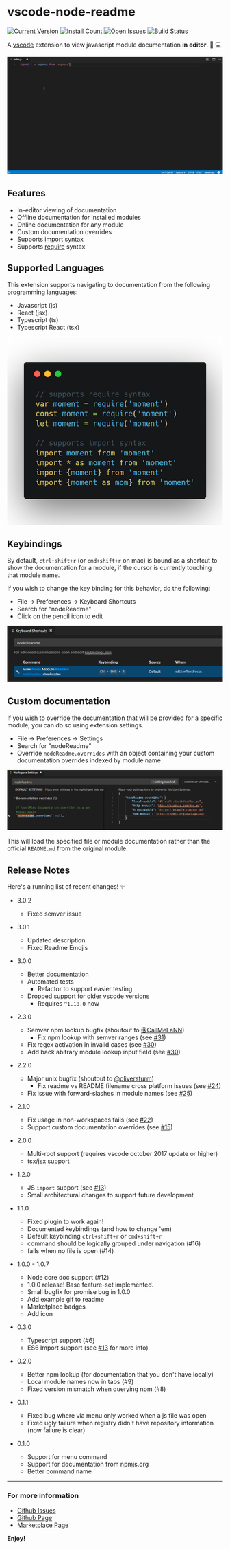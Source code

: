 # vscode-node-readme

[![Current Version](https://vsmarketplacebadge.apphb.com/version/bengreenier.vscode-node-readme.svg)](https://marketplace.visualstudio.com/items?itemName=bengreenier.vscode-node-readme)
[![Install Count](https://vsmarketplacebadge.apphb.com/installs/bengreenier.vscode-node-readme.svg)](https://marketplace.visualstudio.com/items?itemName=bengreenier.vscode-node-readme)
[![Open Issues](https://vsmarketplacebadge.apphb.com/rating/bengreenier.vscode-node-readme.svg)](https://marketplace.visualstudio.com/items?itemName=bengreenier.vscode-node-readme)
[![Build Status](https://travis-ci.org/bengreenier/vscode-node-readme.svg?branch=master)](https://travis-ci.org/bengreenier/vscode-node-readme)

A [vscode](https://code.visualstudio.com) extension to view javascript module documentation __in editor__. 📝 💻

![import example](images/example-import.gif)

## Features

+ In-editor viewing of documentation
+ Offline documentation for installed modules
+ Online documentation for any module
+ Custom documentation overrides
+ Supports [import](https://developer.mozilla.org/en-US/docs/Web/JavaScript/Reference/Statements/import) syntax
+ Supports [require](https://nodejs.org/api/modules.html#modules_require) syntax

## Supported Languages

This extension supports navigating to documentation from the following programming languages:

* Javascript (js)
* React (jsx)
* Typescript (ts)
* Typescript React (tsx)

![supported languages illustration](images/supported-syntax.png)

## Keybindings

By default, `ctrl+shift+r` (or `cmd+shift+r` on mac) is bound as a shortcut to show the documentation for a module, if the cursor is currently touching that module name.

If you wish to change the key binding for this behavior, do the following:

+ File -> Preferences -> Keyboard Shortcuts
+ Search for "nodeReadme"
+ Click on the pencil icon to edit

![keybinding illustration](images/keybindings.png)

## Custom documentation

If you wish to override the documentation that will be provided for a specific module, you can do so using extension settings.

+ File -> Preferences -> Settings
+ Search for "nodeReadme"
+ Override `nodeReadme.overrides` with an object containing your custom documentation overrides indexed by module name

![custom documentation illustration](images/customdocs.png)

This will load the specified file or module documentation rather than the official `README.md` from the original module.

## Release Notes

Here's a running list of recent changes! :sparkles:

+ 3.0.2
    - Fixed semver issue

+ 3.0.1
    - Updated description
    - Fixed Readme Emojis
    
+ 3.0.0
    - Better documentation
    - Automated tests
        - Refactor to support easier testing
    - Dropped support for older vscode versions
        - Requires `^1.18.0` now

+ 2.3.0
    - Semver npm lookup bugfix (shoutout to [@CallMeLaNN](https://github.com/CallMeLaNN))
        - Fix npm lookup with semver ranges (see [#31](https://github.com/bengreenier/vscode-node-readme/issues/31))
    - Fix regex activation in invalid cases (see [#30](https://github.com/bengreenier/vscode-node-readme/issues/30))
    - Add back abitrary module lookup input field (see [#30](https://github.com/bengreenier/vscode-node-readme/issues/30))
    
+ 2.2.0
    - Major unix bugfix (shoutout to [@oliversturm](https://github.com/oliversturm))
        - Fix readme vs README filename cross platform issues (see [#24](https://github.com/bengreenier/vscode-node-readme/issues/24))
    - Fix issue with forward-slashes in module names (see [#25](https://github.com/bengreenier/vscode-node-readme/issues/25))

+ 2.1.0
    - Fix usage in non-workspaces fails (see [#22](https://github.com/bengreenier/vscode-node-readme/issues/22))
    - Support custom documentation overrides (see [#15](https://github.com/bengreenier/vscode-node-readme/issues/15))

+ 2.0.0
    - Multi-root support (requires vscode october 2017 update or higher)
    - tsx/jsx support

+ 1.2.0
    - JS `import` support (see [#13](https://github.com/bengreenier/vscode-node-readme/issues/13))
    - Small architectural changes to support future development

+ 1.1.0
    - Fixed plugin to work again!
    - Documented keybindings (and how to change 'em)
    - Default keybinding `ctrl+shift+r` or `cmd+shift+r`
    - command should be logically grouped under navigation (#16)
    - fails when no file is open (#14)

+ 1.0.0 - 1.0.7
    - Node core doc support (#12)
    - 1.0.0 release! Base feature-set implemented.
    - Small bugfix for promise bug in 1.0.0
    - Add example gif to readme
    - Marketplace badges
    - Add icon

+ 0.3.0
    - Typescript support (#6)
    - ES6 Import support (see [#13](https://github.com/bengreenier/vscode-node-readme/issues/13) for more info)

+ 0.2.0
    - Better npm lookup (for documentation that you don't have locally)
    - Local module names now in tabs (#9)
    - Fixed version mismatch when querying npm (#8)

+ 0.1.1
    - Fixed bug where via menu only worked when a js file was open
    - Fixed ugly failure when registry didn't have repository information (now failure is clear)

+ 0.1.0
    - Support for menu command
    - Support for documentation from npmjs.org
    - Better command name

-----------------------------------------------------------------------------------------------------------

### For more information

* [Github Issues](https://github.com/bengreenier/vscode-node-readme/issues)
* [Github Page](https://github.com/bengreenier/vscode-node-readme)
* [Marketplace Page](https://marketplace.visualstudio.com/items?itemName=bengreenier.vscode-node-readme)

**Enjoy!**
